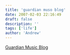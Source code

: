 ```yaml
---
title: 'guardian muso blog'
date: 2007-02-03 22:16:49
draft: false
description: ''
tags: ['life']
author: 'Andrew'
---
```


[Guardian Music Blog](http://blogs.guardian.co.uk/music/)
